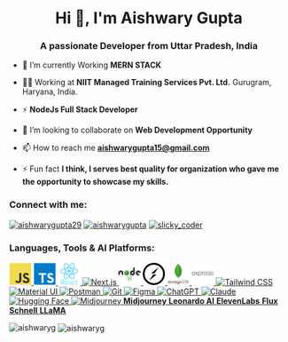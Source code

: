 <h1 align="center">Hi 👋, I'm Aishwary Gupta</h1>
<h3 align="center">A passionate Developer from Uttar Pradesh, India</h3>

- 🌱 I’m currently Working **MERN STACK**
- 🧑‍💻 Working at **NIIT Managed Training Services Pvt. Ltd.** Gurugram, Haryana, India.
- ⚡ **NodeJs Full Stack Developer**

- 👯 I’m looking to collaborate on **Web Development Opportunity**

- 📫 How to reach me **aishwarygupta15@gmail.com**

- ⚡ Fun fact **I think, I serves best quality for organization who gave me the opportunity to showcase my skills.**

<h3 align="left">Connect with me:</h3>
<p align="left">
<a href="https://linkedin.com/in/aishwarygupta29" target="blank"><img align="center" src="https://raw.githubusercontent.com/rahuldkjain/github-profile-readme-generator/master/src/images/icons/Social/linked-in-alt.svg" alt="aishwarygupta29" height="30" width="40" /></a>
<a href="https://fb.com/aishwarygupta" target="blank"><img align="center" src="https://raw.githubusercontent.com/rahuldkjain/github-profile-readme-generator/master/src/images/icons/Social/facebook.svg" alt="aishwarygupta" height="30" width="40" /></a>
<a href="https://instagram.com/slicky_coder" target="blank"><img align="center" src="https://raw.githubusercontent.com/rahuldkjain/github-profile-readme-generator/master/src/images/icons/Social/instagram.svg" alt="slicky_coder" height="30" width="40" /></a>
</p>


<h3 align="left">Languages, Tools & AI Platforms:</h3>
<p align="left">
  <!-- Core Dev Stack -->
  <a href="https://developer.mozilla.org/en-US/docs/Web/JavaScript" target="_blank" rel="noreferrer">
    <img src="https://raw.githubusercontent.com/devicons/devicon/master/icons/javascript/javascript-original.svg" alt="JavaScript" width="40" height="40"/>
  </a>
  <a href="https://www.typescriptlang.org/" target="_blank" rel="noreferrer">
    <img src="https://raw.githubusercontent.com/devicons/devicon/master/icons/typescript/typescript-original.svg" alt="TypeScript" width="40" height="40"/>
  </a>
  <a href="https://reactjs.org/" target="_blank" rel="noreferrer">
    <img src="https://raw.githubusercontent.com/devicons/devicon/master/icons/react/react-original-wordmark.svg" alt="React" width="40" height="40"/>
  </a>
  <a href="https://nextjs.org/" target="_blank" rel="noreferrer">
    <img src="https://cdn.jsdelivr.net/gh/devicons/devicon/icons/nextjs/nextjs-original-wordmark.svg" alt="Next.js" width="40" height="40"/>
  </a>
  <a href="https://nodejs.org/" target="_blank" rel="noreferrer">
    <img src="https://raw.githubusercontent.com/devicons/devicon/master/icons/nodejs/nodejs-original-wordmark.svg" alt="Node.js" width="40" height="40"/>
  </a>
  <a href="https://socket.io/" target="_blank" rel="noreferrer">
    <img src="https://raw.githubusercontent.com/devicons/devicon/master/icons/socketio/socketio-original.svg" alt="Socket.IO" width="40" height="40"/>
  </a>
  <a href="https://www.mongodb.com/" target="_blank" rel="noreferrer">
    <img src="https://raw.githubusercontent.com/devicons/devicon/master/icons/mongodb/mongodb-original-wordmark.svg" alt="MongoDB" width="40" height="40"/>
  </a>
  <a href="https://expressjs.com/" target="_blank" rel="noreferrer">
    <img src="https://raw.githubusercontent.com/devicons/devicon/master/icons/express/express-original-wordmark.svg" alt="Express.js" width="40" height="40"/>
  </a>
  <a href="https://tailwindcss.com/" target="_blank" rel="noreferrer">
    <img src="https://www.vectorlogo.zone/logos/tailwindcss/tailwindcss-icon.svg" alt="Tailwind CSS" width="40" height="40"/>
  </a>
  <a href="https://mui.com/" target="_blank" rel="noreferrer">
    <img src="https://cdn.worldvectorlogo.com/logos/material-ui-1.svg" alt="Material UI" width="40" height="40"/>
  </a>
  <a href="https://postman.com" target="_blank" rel="noreferrer">
    <img src="https://www.vectorlogo.zone/logos/getpostman/getpostman-icon.svg" alt="Postman" width="40" height="40"/>
  </a>
  <a href="https://git-scm.com/" target="_blank" rel="noreferrer">
    <img src="https://www.vectorlogo.zone/logos/git-scm/git-scm-icon.svg" alt="Git" width="40" height="40"/>
  </a>
  <a href="https://figma.com/" target="_blank" rel="noreferrer">
    <img src="https://www.vectorlogo.zone/logos/figma/figma-icon.svg" alt="Figma" width="40" height="40"/>
  </a>

  <!-- AI Tools (text-only fallback for unreliable logos) -->
  <a href="https://chat.openai.com/" target="_blank" rel="noreferrer">
    <img src="https://avatars.githubusercontent.com/u/14957082?s=200&v=4" alt="ChatGPT" width="40" height="40"/>
  </a>
  <a href="https://www.anthropic.com/" target="_blank" rel="noreferrer">
    <img src="https://upload.wikimedia.org/wikipedia/commons/thumb/6/65/Anthropic_logo.svg/2560px-Anthropic_logo.svg.png" alt="Claude" width="80" height="40"/>
  </a>
  <a href="https://huggingface.co/" target="_blank" rel="noreferrer">
    <img src="https://huggingface.co/front/assets/huggingface_logo-noborder.svg" alt="Hugging Face" width="40" height="40"/>
  </a>
  <a href="https://www.midjourney.com/" target="_blank" rel="noreferrer">
    <img src="https://cdn.jsdelivr.net/gh/devicons/devicon/icons/midjourney/midjourney-original.svg" alt="Midjourney" width="40" height="40" onerror="this.style.display='none'"/>
    <strong>Midjourney</strong>
  </a>
  <a href="https://leonardo.ai/" target="_blank" rel="noreferrer">
    <strong>Leonardo AI</strong>
  </a>
  <a href="https://www.elevenlabs.io/" target="_blank" rel="noreferrer">
    <strong>ElevenLabs</strong>
  </a>
  <a href="https://fluxschnell.com/" target="_blank" rel="noreferrer">
    <strong>Flux Schnell</strong>
  </a>
  <a href="https://github.com/facebookresearch/lama" target="_blank" rel="noreferrer">
    <strong>LLaMA</strong>
  </a>
</p>



<p><img align="left" src="https://github-readme-stats.vercel.app/api/top-langs?username=aishwaryg&show_icons=true&locale=en&layout=compact" alt="aishwaryg" /></p>

<p>&nbsp;<img align="center" src="https://github-readme-stats.vercel.app/api?username=aishwaryg&show_icons=true&locale=en" alt="aishwaryg" /></p>
